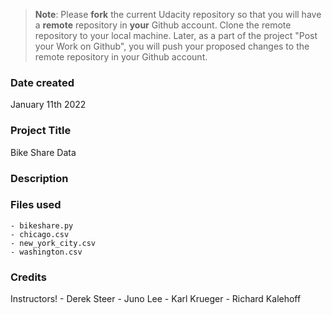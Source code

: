 >**Note**: Please **fork** the current Udacity repository so that you will have a **remote** repository in **your** Github account. Clone the remote repository to your local machine. Later, as a part of the project "Post your Work on Github", you will push your proposed changes to the remote repository in your Github account.

### Date created
January 11th 2022

### Project Title
Bike Share Data

### Description


### Files used
	
    - bikeshare.py
    - chicago.csv
    - new_york_city.csv
    - washington.csv


### Credits
Instructors!
    - Derek Steer
    - Juno Lee
    - Karl Krueger
    - Richard Kalehoff

